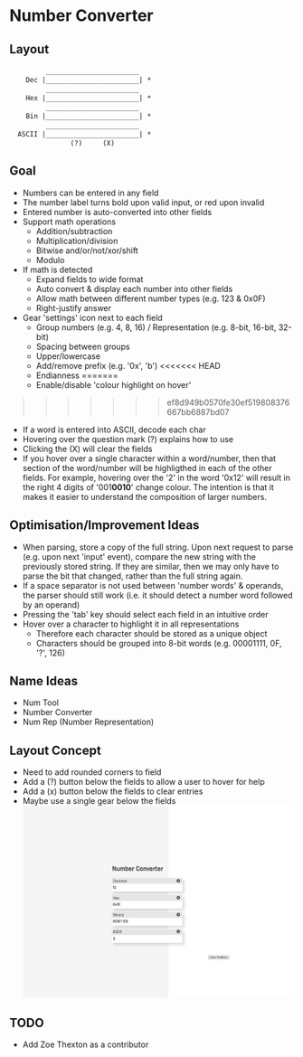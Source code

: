 # Number Converter

## Layout
             _______________________
        Dec |_______________________| *
             _______________________
        Hex |_______________________| *
             _______________________
        Bin |_______________________| *
             _______________________
      ASCII |_______________________| *
                   (?)     (X)

## Goal
- Numbers can be entered in any field
- The number label turns bold upon valid input, or red upon invalid
- Entered number is auto-converted into other fields
- Support math operations
  - Addition/subtraction
  - Multiplication/division
  - Bitwise and/or/not/xor/shift
  - Modulo
- If math is detected
  - Expand fields to wide format
  - Auto convert & display each number into other fields
  - Allow math between different number types (e.g. 123 & 0x0F)
  - Right-justify answer
- Gear 'settings' icon next to each field
  - Group numbers (e.g. 4, 8, 16) / Representation (e.g. 8-bit, 16-bit, 32-bit)
  - Spacing between groups
  - Upper/lowercase
  - Add/remove prefix (e.g. '0x', 'b')
<<<<<<< HEAD
  - Endianness
=======
  - Enable/disable 'colour highlight on hover'
>>>>>>> ef8d949b0570fe30ef519808376667bb6887bd07
- If a word is entered into ASCII, decode each char
- Hovering over the question mark (?) explains how to use
- Clicking the (X) will clear the fields
- If you hover over a single character within a word/number, then that section of the word/number will be highligthed in each of the other fields. For example, hovering over the '2' in the word '0x12' will result in the right 4 digits of '001**0010**' change colour. The intention is that it makes it easier to understand the composition of larger numbers.


## Optimisation/Improvement Ideas
- When parsing, store a copy of the full string. Upon next request to parse (e.g. upon next 'input' event), compare the new string with the previously stored string. If they are similar, then we may only have to parse the bit that changed, rather than the full string again.
- If a space separator is not used between 'number words' & operands, the parser should still work (i.e. it should detect a number word followed by an operand)
- Pressing the 'tab' key should select each field in an intuitive order
- Hover over a character to highlight it in all representations
  - Therefore each character should be stored as a unique object
  - Characters should be grouped into 8-bit words (e.g. 00001111, 0F, '?', 126)


## Name Ideas
- Num Tool
- Number Converter
- Num Rep (Number Representation)

## Layout Concept
- Need to add rounded corners to field
- Add a (?) button below the fields to allow a user to hover for help
- Add a (x) button below the fields to clear entries
- Maybe use a single gear below the fields
![concept](images/layout_concept.jpeg)

## TODO
- Add Zoe Thexton as a contributor
